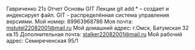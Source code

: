 Гавриченко 21з
Отчет
Основы GIT
Лекции
git add * – создает и индексирует файл.
GIT - распределённая система управления версиями.
Мой номер: 89963968786
Моя почта: mstutel22082001@mail.ru
Мой домашний адрес: г.Омск, Батумская 32 кв.15
Дополнительная почта: stalker22082001@mail.ru
Мой рабочий адрес: Семиреченская 95/1